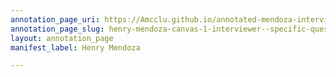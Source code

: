 ```yaml
---
annotation_page_uri: https://Amcclu.github.io/annotated-mendoza-interview/annotations/henry-mendoza-canvas-1-interviewer--specific-question.json
annotation_page_slug: henry-mendoza-canvas-1-interviewer--specific-question
layout: annotation_page
manifest_label: Henry Mendoza

---
```

